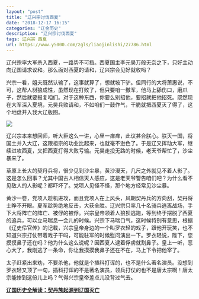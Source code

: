 ```yaml
---
layout: "post"
title: "辽兴宗讨伐西夏"
date: "2018-12-17 16:15"
categories: "辽金历史"
description: "辽兴宗讨伐西夏"
tags: 辽兴宗 西夏
url: https://www.y5000.com/zgls/liaojinlishi/27786.html
---
```






辽兴宗率大军杀入西夏，一路势不可挡。西夏国主李元昊万般无奈之下，只好主动向辽国请求议和。那么面对西夏的请和，辽兴宗会见好就收吗？

兴宗一看，姐夫既然认输了，这事就算了，想就坡下驴。但同行的大将萧惠说，不可，这帮人豺狼成性，虽然现在打败了，但只要咱一撤军，他马上舔伤口，磨爪子，然后就要报复咱们。对于这种东西，你要么别招他，要招就把他招死。既然现在大军深入夏境，元昊兵败请和，不如咱们一鼓作气，干脆就把西夏灭了得了，这个地盘并入我大辽版图。

![](https://img.y5000.com/uploads/allimg/180118/8-1P11Q11340G9.jpg)

辽兴宗本来想回师，听大臣这么一讲，心里一痒痒，此议甚合朕心。朕灭一国，将国土并入大辽，这跟祖宗的功业比起来，也就毫不逊色了。于是辽又挥动大军，继续进攻西夏，又把西夏打得大败亏输。元昊走投无路的时候，老天爷帮忙了，沙尘暴来了。

草原上长大的契丹兵将，很少见到沙尘暴，黄沙漫天，几尺之外就见不着人影了。这是怎么回事？尤其中国古人相信天人感应，这是老天爷警告咱们吧？为什么看不见敌人的人影呢？都吓坏了。党项人见怪不怪，那个地方经常见沙尘暴。

黄沙一卷，党项人趁机进攻，而且党项人在上风头，风朝契丹兵的方向刮，契丹将士睁不开眼。夏军趁势绝地反击，大获全胜。辽兴宗只率几十名骑兵逃离战场，手下大将阵亡的阵亡、被俘的被俘。兴宗皇帝领着人狼狈逃跑，等到终于摆脱了西夏的追兵，可以立马喘息一会儿的时候。兴宗下马喘口气，这时候特别有意思，根据《辽史伶官传》的记载，兴宗皇帝身边的一个叫罗衣轻的戏子，跟他开玩笑，也不知道兴宗打仗带着戏子干吗，可能驻军的时候慰问演出一下。罗衣轻说，陛下，您摸摸鼻子还在吗？他为什么这么说呢？因西夏人逮着俘虏就割鼻子。皇上一听，恶心大了，我刚逃了一条命，你让我摸摸我鼻子还在不在，马上下令把他宰了。

太子赶紧出来劝，不要杀他，他就是个插科打诨的，也不是什么著名演员。没想到罗衣轻又顶了一句，插科打诨的不是著名演员，领兵打仗的也不是唐太宗啊！唐太宗能惨到这份儿上吗？气得兴宗皇帝差点儿没背过气去。

**[辽国历史全解读：契丹族起源到辽国灭亡](https://www.y5000.com/zgls/liaojinlishi/2018/0118/27796.html)**
